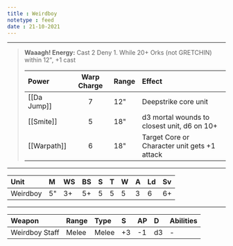 ```yaml
---
title : Weirdboy
notetype : feed
date : 21-10-2021
---
```


---

> **Waaagh! Energy:** Cast 2 Deny 1. While 20+ Orks (not GRETCHIN) within 12", +1 cast
> 
> | Power   | Warp Charge | Range | Effect                                       |
> |:------- |:-----------:|:----- |:-------------------------------------------- |
> | [[Da Jump]] | 7           | 12"   | Deepstrike core unit                         |
> | [[Smite]]   | 5           | 18"   | d3 mortal wounds to closest unit, d6 on 10+  |
> | [[Warpath]] | 6           | 18"   | Target Core or Character unit gets +1 attack |

---

| Unit     | M   | WS  | BS  | S   | T   | W   | A   | Ld  | Sv  |
|:-------- |:--- |:--- |:--- |:--- |:--- |:--- |:--- |:--- |:--- |
| Weirdboy | 5"  | 3+  | 5+  | 5   | 5   | 5   | 3   | 6   | 6+  |

---

| Weapon         | Range | Type  | S   | AP  | D   | Abilities |
|:-------------- |:----- |:----- |:--- |:--- |:--- |:--------- |
| Weirdboy Staff | Melee | Melee | +3  | -1  | d3  | -         |